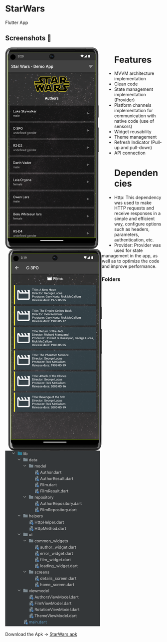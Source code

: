 

# StarWars
Flutter App

## Screenshots 📸

 <div>
    <img src="https://github.com/CristhianJC11/starwars/blob/main/screenshot/main_screen.png" alt="Imagen 1" style="float:left; margin-right:50px;" width="300">
    <img src="https://github.com/CristhianJC11/starwars/blob/main/screenshot/details.png" alt="Imagen 2" style="float:left; margin-left:10px;" width="300">
</div>

# Features

* MVVM architecture implementation
* Clean code
* State management implementation (Provider)
* Platform channels implementation for communication with native code (use of sensors)
* Widget reusability
* Theme management
* Refresh Indicator (Pull-up and pull-down)
* API connection

# Dependencies

* Http: This dependency was used to make HTTP requests and receive responses in a simple and efficient way, configure options such as headers, parameters, authentication, etc.
* Provider: Provider was used for state management in the app, as well as to optimize the code and improve performance.

### Folders

![1](https://github.com/CristhianJC11/starwars/blob/main/screenshot/mvvm.png)

Download the Apk -> [StarWars.apk](https://github.com/CristhianJC11/starwars/blob/main/apk/starwars.apk)
